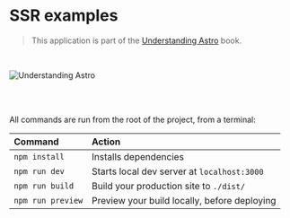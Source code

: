 # SSR examples

> This application is part of the [Understanding Astro](https://github.com/understanding-astro/understanding-astro-book) book.

<br />

![Understanding Astro](https://i.imgur.com/f9hzdCB.png)

<br />
<br />

All commands are run from the root of the project, from a terminal:

| Command           | Action                                       |
| :---------------- | :------------------------------------------- |
| `npm install`     | Installs dependencies                        |
| `npm run dev`     | Starts local dev server at `localhost:3000`  |
| `npm run build`   | Build your production site to `./dist/`      |
| `npm run preview` | Preview your build locally, before deploying |

<br />
